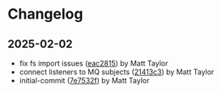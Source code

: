 # Changelog


## 2025-02-02
- fix fs import issues ([eac2815](https://github.com/mjt-services/data-service-2025/commit/eac2815fc7538ffd433466d3ab0d53a4d4c3cf7d)) by Matt Taylor
- connect listeners to MQ subjects ([21413c3](https://github.com/mjt-services/data-service-2025/commit/21413c39d7c4b33bbb401bf3b6e8e4dce70d0485)) by Matt Taylor
- initial-commit ([7e7532f](https://github.com/mjt-services/data-service-2025/commit/7e7532f6b980d440f12d70bbe42a5f06b22eb0fe)) by Matt Taylor
